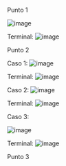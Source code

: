 Punto 1 


![image](https://github.com/user-attachments/assets/3a94af07-dfbe-4259-8064-eed6d6e1e84b)


Terminal:
![image](https://github.com/user-attachments/assets/6df026ed-96dd-437b-b517-127784d704c8)

Punto 2


Caso 1:
![image](https://github.com/user-attachments/assets/3ec3a32f-6ba3-431e-a735-05574fee7558)


Terminal:
![image](https://github.com/user-attachments/assets/fe72902e-3f02-43b4-8f0b-e02afe9e05e3)


Caso 2:
![image](https://github.com/user-attachments/assets/004198f7-1831-48af-85c0-af521c86160d)


Terminal:
![image](https://github.com/user-attachments/assets/ad4d2159-874a-4fbd-87cf-703b2087e8fb)


Caso 3:


![image](https://github.com/user-attachments/assets/e3b9d12f-2c65-401c-bcaf-2e44cd4b84e3)


Terminal:
![image](https://github.com/user-attachments/assets/e373dffe-0cfd-42aa-bf06-4d538f52b767)


Punto 3
